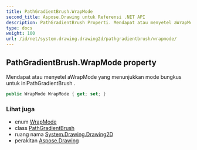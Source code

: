 ```yaml
---
title: PathGradientBrush.WrapMode
second_title: Aspose.Drawing untuk Referensi .NET API
description: PathGradientBrush Properti. Mendapat atau menyetel aWrapMode yang menunjukkan mode bungkus untuk iniPathGradientBrush .
type: docs
weight: 100
url: /id/net/system.drawing.drawing2d/pathgradientbrush/wrapmode/
---
```

## PathGradientBrush.WrapMode property

Mendapat atau menyetel aWrapMode yang menunjukkan mode bungkus untuk iniPathGradientBrush .

```csharp
public WrapMode WrapMode { get; set; }
```

### Lihat juga

* enum [WrapMode](../../wrapmode/)
* class [PathGradientBrush](../)
* ruang nama [System.Drawing.Drawing2D](../../pathgradientbrush/)
* perakitan [Aspose.Drawing](../../../)


